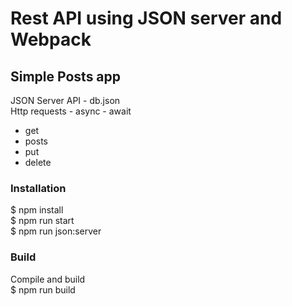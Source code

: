 # Rest API using JSON server and Webpack

## Simple Posts app
JSON Server API - db.json <br>
Http requests - async - await
- get
- posts
- put
- delete

### Installation
$ npm install <br>
$ npm run start <br>
$ npm run json:server <br>

### Build
Compile and build <br>
$ npm run build
